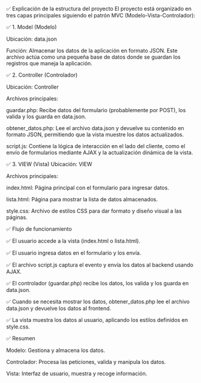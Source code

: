 ✅ Explicación de la estructura del proyecto
El proyecto está organizado en tres capas principales siguiendo el patrón MVC (Modelo-Vista-Controlador):

✅ 1. Model (Modelo)

Ubicación: data.json

Función:
Almacenar los datos de la aplicación en formato JSON. Este archivo actúa como una pequeña base de datos donde se guardan los registros que maneja la aplicación.

✅ 2. Controller (Controlador)

Ubicación: Controller

Archivos principales:

guardar.php: Recibe datos del formulario (probablemente por POST), los valida y los guarda en data.json.

obtener_datos.php: Lee el archivo data.json y devuelve su contenido en formato JSON, permitiendo que la vista muestre los datos actualizados.

script.js: Contiene la lógica de interacción en el lado del cliente, como el envío de formularios mediante AJAX y la actualización dinámica de la vista.

✅ 3. VIEW (Vista)
Ubicación: VIEW

Archivos principales:

index.html: Página principal con el formulario para ingresar datos.

lista.html: Página para mostrar la lista de datos almacenados.

style.css: Archivo de estilos CSS para dar formato y diseño visual a las páginas.

✅ Flujo de funcionamiento

✅ El usuario accede a la vista (index.html o lista.html).

✅ El usuario ingresa datos en el formulario y los envía.

✅ El archivo script.js captura el evento y envía los datos al backend usando AJAX.

✅ El controlador (guardar.php) recibe los datos, los valida y los guarda en data.json.

✅ Cuando se necesita mostrar los datos, obtener_datos.php lee el archivo data.json y devuelve los datos al frontend.

✅ La vista muestra los datos al usuario, aplicando los estilos definidos en style.css.

✅ Resumen

Modelo: Gestiona y almacena los datos.

Controlador: Procesa las peticiones, valida y manipula los datos.

Vista: Interfaz de usuario, muestra y recoge información.
